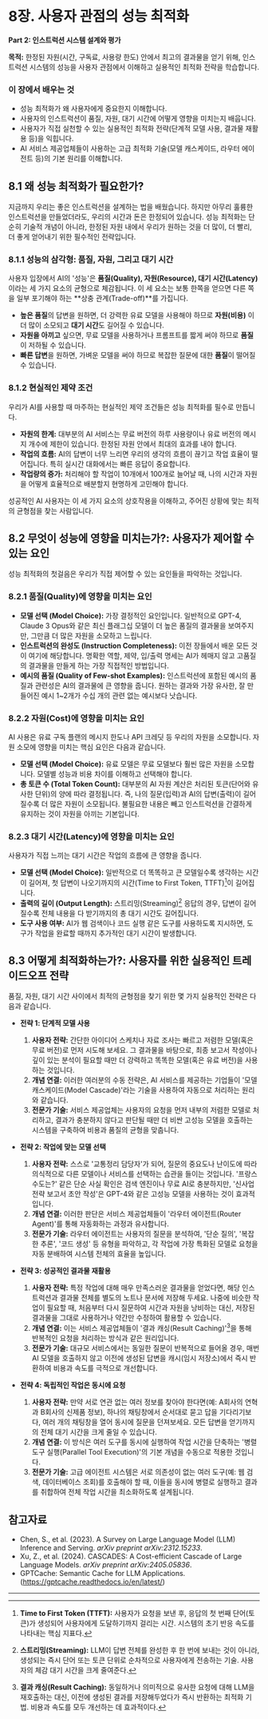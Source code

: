 # 8장. 사용자 관점의 성능 최적화

**Part 2: 인스트럭션 시스템 설계와 평가**

**목적:** 한정된 자원(시간, 구독료, 사용량 한도) 안에서 최고의 결과물을 얻기 위해, 인스트럭션 시스템의 성능을 사용자 관점에서 이해하고 실용적인 최적화 전략을 학습합니다.

### 이 장에서 배우는 것
- 성능 최적화가 왜 사용자에게 중요한지 이해합니다.
- 사용자의 인스트럭션이 품질, 자원, 대기 시간에 어떻게 영향을 미치는지 배웁니다.
- 사용자가 직접 실천할 수 있는 실용적인 최적화 전략(단계적 모델 사용, 결과물 재활용 등)을 익힙니다.
- AI 서비스 제공업체들이 사용하는 고급 최적화 기술(모델 캐스케이드, 라우터 에이전트 등)의 기본 원리를 이해합니다.

## 8.1 왜 성능 최적화가 필요한가?

지금까지 우리는 좋은 인스트럭션을 설계하는 법을 배웠습니다. 하지만 아무리 훌륭한 인스트럭션을 만들었더라도, 우리의 시간과 돈은 한정되어 있습니다. 성능 최적화는 단순히 기술적 개념이 아니라, 한정된 자원 내에서 우리가 원하는 것을 더 많이, 더 빨리, 더 좋게 얻어내기 위한 필수적인 전략입니다.

### 8.1.1 성능의 삼각형: 품질, 자원, 그리고 대기 시간

사용자 입장에서 AI의 '성능'은 **품질(Quality), 자원(Resource), 대기 시간(Latency)** 이라는 세 가지 요소의 균형으로 체감됩니다. 이 세 요소는 보통 한쪽을 얻으면 다른 쪽을 일부 포기해야 하는 **상충 관계(Trade-off)**를 가집니다.

- **높은 품질**의 답변을 원하면, 더 강력한 유료 모델을 사용해야 하므로 **자원(비용)** 이 더 많이 소모되고 **대기 시간**도 길어질 수 있습니다.
- **자원을 아끼고** 싶으면, 무료 모델을 사용하거나 프롬프트를 짧게 써야 하므로 **품질**이 저하될 수 있습니다.
- **빠른 답변**을 원하면, 가벼운 모델을 써야 하므로 복잡한 질문에 대한 **품질**이 떨어질 수 있습니다.

### 8.1.2 현실적인 제약 조건

우리가 AI를 사용할 때 마주하는 현실적인 제약 조건들은 성능 최적화를 필수로 만듭니다.

- **자원의 한계:** 대부분의 AI 서비스는 무료 버전의 하루 사용량이나 유료 버전의 메시지 개수에 제한이 있습니다. 한정된 자원 안에서 최대의 효과를 내야 합니다.
- **작업의 흐름:** AI의 답변이 너무 느리면 우리의 생각의 흐름이 끊기고 작업 효율이 떨어집니다. 특히 실시간 대화에서는 빠른 응답이 중요합니다.
- **작업량의 증가:** 처리해야 할 작업이 10개에서 100개로 늘어날 때, 나의 시간과 자원을 어떻게 효율적으로 배분할지 현명하게 고민해야 합니다.

성공적인 AI 사용자는 이 세 가지 요소의 상호작용을 이해하고, 주어진 상황에 맞는 최적의 균형점을 찾는 사람입니다.

## 8.2 무엇이 성능에 영향을 미치는가?: 사용자가 제어할 수 있는 요인

성능 최적화의 첫걸음은 우리가 직접 제어할 수 있는 요인들을 파악하는 것입니다.

### 8.2.1 품질(Quality)에 영향을 미치는 요인

- **모델 선택 (Model Choice):** 가장 결정적인 요인입니다. 일반적으로 GPT-4, Claude 3 Opus와 같은 최신 플래그십 모델이 더 높은 품질의 결과물을 보여주지만, 그만큼 더 많은 자원을 소모하고 느립니다.
- **인스트럭션의 완성도 (Instruction Completeness):** 이전 장들에서 배운 모든 것이 여기에 해당합니다. 명확한 역할, 제약, 입/출력 명세는 AI가 헤매지 않고 고품질의 결과물을 만들게 하는 가장 직접적인 방법입니다.
- **예시의 품질 (Quality of Few-shot Examples):** 인스트럭션에 포함된 예시의 품질과 관련성은 AI의 결과물에 큰 영향을 줍니다. 원하는 결과와 가장 유사한, 잘 만들어진 예시 1~2개가 수십 개의 관련 없는 예시보다 낫습니다.

### 8.2.2 자원(Cost)에 영향을 미치는 요인

AI 사용은 유료 구독 플랜의 메시지 한도나 API 크레딧 등 우리의 자원을 소모합니다. 자원 소모에 영향을 미치는 핵심 요인은 다음과 같습니다.

- **모델 선택 (Model Choice):** 유료 모델은 무료 모델보다 훨씬 많은 자원을 소모합니다. 모델별 성능과 비용 차이를 이해하고 선택해야 합니다.
- **총 토큰 수 (Total Token Count):** 대부분의 AI 자원 계산은 처리된 토큰(단어와 유사한 단위)의 양에 따라 결정됩니다. 즉, 나의 질문(입력)과 AI의 답변(출력)이 길어질수록 더 많은 자원이 소모됩니다. 불필요한 내용은 빼고 인스트럭션을 간결하게 유지하는 것이 자원을 아끼는 기본입니다.

### 8.2.3 대기 시간(Latency)에 영향을 미치는 요인

사용자가 직접 느끼는 대기 시간은 작업의 흐름에 큰 영향을 줍니다.

- **모델 선택 (Model Choice):** 일반적으로 더 똑똑하고 큰 모델일수록 생각하는 시간이 길어져, 첫 답변이 나오기까지의 시간(Time to First Token, TTFT)[^1]이 길어집니다.
- **출력의 길이 (Output Length):** 스트리밍(Streaming)[^2] 응답의 경우, 답변이 길어질수록 전체 내용을 다 받기까지의 총 대기 시간도 길어집니다.
- **도구 사용 여부:** AI가 웹 검색이나 코드 실행 같은 도구를 사용하도록 지시하면, 도구가 작업을 완료할 때까지 추가적인 대기 시간이 발생합니다.

## 8.3 어떻게 최적화하는가?: 사용자를 위한 실용적인 트레이드오프 전략

품질, 자원, 대기 시간 사이에서 최적의 균형점을 찾기 위한 몇 가지 실용적인 전략은 다음과 같습니다.

- **전략 1: 단계적 모델 사용**
  1.  **사용자 전략:** 간단한 아이디어 스케치나 자료 조사는 빠르고 저렴한 모델(혹은 무료 버전)로 먼저 시도해 보세요. 그 결과물을 바탕으로, 최종 보고서 작성이나 깊이 있는 분석이 필요할 때만 더 강력하고 똑똑한 모델(혹은 유료 버전)을 사용하는 것입니다.
  2.  **개념 연결:** 이러한 여러분의 수동 전략은, AI 서비스를 제공하는 기업들이 '모델 캐스케이드(Model Cascade)'라는 기술을 사용하여 자동으로 처리하는 원리와 같습니다.
  3.  **전문가 기술:** 서비스 제공업체는 사용자의 요청을 먼저 내부의 저렴한 모델로 처리하고, 결과가 충분하지 않다고 판단될 때만 더 비싼 고성능 모델을 호출하는 시스템을 구축하여 비용과 품질의 균형을 맞춥니다.

- **전략 2: 작업에 맞는 모델 선택**
  1.  **사용자 전략:** 스스로 '교통정리 담당자'가 되어, 질문의 중요도나 난이도에 따라 의식적으로 다른 모델이나 서비스를 선택하는 습관을 들이는 것입니다. '프랑스 수도는?' 같은 단순 사실 확인은 검색 엔진이나 무료 AI로 충분하지만, '신사업 전략 보고서 초안 작성'은 GPT-4와 같은 고성능 모델을 사용하는 것이 효과적입니다.
  2.  **개념 연결:** 이러한 판단은 서비스 제공업체들이 '라우터 에이전트(Router Agent)'를 통해 자동화하는 과정과 유사합니다.
  3.  **전문가 기술:** 라우터 에이전트는 사용자의 질문을 분석하여, '단순 질의', '복잡한 추론', '코드 생성' 등 유형을 파악하고, 각 작업에 가장 특화된 모델로 요청을 자동 분배하여 시스템 전체의 효율을 높입니다.

- **전략 3: 성공적인 결과물 재활용**
  1.  **사용자 전략:** 특정 작업에 대해 매우 만족스러운 결과물을 얻었다면, 해당 인스트럭션과 결과물 전체를 별도의 노트나 문서에 저장해 두세요. 나중에 비슷한 작업이 필요할 때, 처음부터 다시 질문하여 시간과 자원을 낭비하는 대신, 저장된 결과물을 그대로 사용하거나 약간만 수정하여 활용할 수 있습니다.
  2.  **개념 연결:** 이는 서비스 제공업체들이 '결과 캐싱(Result Caching)'[^3]을 통해 반복적인 요청을 처리하는 방식과 같은 원리입니다.
  3.  **전문가 기술:** 대규모 서비스에서는 동일한 질문이 반복적으로 들어올 경우, 매번 AI 모델을 호출하지 않고 이전에 생성된 답변을 캐시(임시 저장소)에서 즉시 반환하여 비용과 속도를 극적으로 개선합니다.

- **전략 4: 독립적인 작업은 동시에 요청**
  1.  **사용자 전략:** 만약 서로 연관 없는 여러 정보를 찾아야 한다면(예: A회사의 연혁과 B회사의 신제품 정보), 하나의 채팅창에서 순서대로 묻고 답을 기다리기보다, 여러 개의 채팅창을 열어 동시에 질문을 던져보세요. 모든 답변을 얻기까지의 전체 대기 시간을 크게 줄일 수 있습니다.
  2.  **개념 연결:** 이 방식은 여러 도구를 동시에 실행하여 작업 시간을 단축하는 '병렬 도구 실행(Parallel Tool Execution)'의 기본 개념을 수동으로 적용한 것입니다.
  3.  **전문가 기술:** 고급 에이전트 시스템은 서로 의존성이 없는 여러 도구(예: 웹 검색, 데이터베이스 조회)를 호출해야 할 때, 이들을 동시에 병렬로 실행하고 결과를 취합하여 전체 작업 시간을 최소화하도록 설계됩니다.

## 참고자료

- Chen, S., et al. (2023). A Survey on Large Language Model (LLM) Inference and Serving. *arXiv preprint arXiv:2312.15233*.
- Xu, Z., et al. (2024). CASCADES: A Cost-efficient Cascade of Large Language Models. *arXiv preprint arXiv:2405.05836*.
- GPTCache: Semantic Cache for LLM Applications. (https://gptcache.readthedocs.io/en/latest/)

---

[^1]: **Time to First Token (TTFT):** 사용자가 요청을 보낸 후, 응답의 첫 번째 단어(토큰)가 생성되어 사용자에게 도달하기까지 걸리는 시간. 시스템의 초기 반응 속도를 나타내는 핵심 지표다.

[^2]: **스트리밍(Streaming):** LLM이 답변 전체를 완성한 후 한 번에 보내는 것이 아니라, 생성되는 즉시 단어 또는 토큰 단위로 순차적으로 사용자에게 전송하는 기술. 사용자의 체감 대기 시간을 크게 줄여준다.

[^3]: **결과 캐싱(Result Caching):** 동일하거나 의미적으로 유사한 요청에 대해 LLM을 재호출하는 대신, 이전에 생성된 결과를 저장해두었다가 즉시 반환하는 최적화 기법. 비용과 속도를 모두 개선하는 데 효과적이다.
